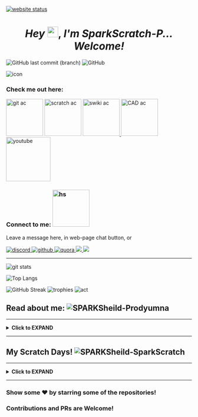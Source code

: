 [![website status](https://img.shields.io/website.svg?down_color=red&down_message=down&up_color=green&up_message=up&url=http%3A%2F%2Fsparkscratch-p.github.io)](https://sparkscratch-p.github.io/)


<h1 align="center">
    <em>Hey</em> <img src="https://github.com/SparkScratch-P/sparkscratch-p.github.io/blob/main/images/Hi.gif?raw=true" width="29px">, <em>I'm SparkScratch-P... Welcome!</em>
</h1>

![GitHub last commit (branch)](https://img.shields.io/github/last-commit/SparkScratch-P/sparkscratch-p.github.io/main)    ![GitHub](https://img.shields.io/github/license/SparkScratch-P/sparkscratch-p.github.io)


<link rel="shortcut icon" type="image/x-icon" href="favicon.ico">

![icon](https://raw.githubusercontent.com/SparkScratch-P/Home/main/favicon.ico) 


### Check me out here:

<a href="https://github.com/SparkScratch-P"><img src="https://github.com/SparkScratch-P/sparkscratch-p.github.io/blob/main/github%20ac.png?raw=true" alt="git ac" width="100"/></a> <a href="https://scratch.mit.edu/users/SparkScratch_P/"> <img src="https://github.com/SparkScratch-P/sparkscratch-p.github.io/blob/main/scratch%20ac.png?raw=true" alt="scratch ac" width="100"/></a> <a href="https://en.scratch-wiki.info/wiki/User:SparkScratch_P"> <img src="https://github.com/SparkScratch-P/sparkscratch-p.github.io/blob/main/S%20Wiki%20ac.png?raw=true" alt="swiki ac" width="100"/> </a> <a href="https://www.tinkercad.com/users/0TMFbOW7Vt3?category=circuits&sort=likes&view_mode=default"> <img src="https://github.com/SparkScratch-P/sparkscratch-p.github.io/blob/main/download%20(1).png?raw=true" alt="CAD ac" width="100"/> </a>  <a href="https://www.youtube.com/channel/UCRQG8hydUuuMFdOzRf8NIUw"> <img src="https://github.com/SparkScratch-P/sparkscratch-p.github.io/blob/main/youtube.jpg?raw=true" alt="youtube" width="120"/> </a> 

### Connect to me: <img src="https://raw.githubusercontent.com/SparkScratch-P/sparkscratch-p.github.io/main/images/Handshake.gif" alt="hs" width="100"/>

Leave a message here, in web-page chat button, or

<a href="https://discord.com/channels/844131858597806090">
         <img src="https://img.shields.io/badge/Discord-7289DA?style=for-the-badge&logo=discord&logoColor=white" alt="discord"/>
      </a>
 <a href="https://github.com/SparkScratch-P/sparkscratch-p.github.io/issues/1">
         <img src="https://img.shields.io/badge/GitHub-100000?style=for-the-badge&logo=github&logoColor=white" alt="github"  />
      </a>
<a href="https://www.quora.com/profile/SPARKScratch/questions">
         <img src="https://img.shields.io/badge/Quora-%23B92B27.svg?&style=for-the-badge&logo=Quora&logoColor=white" alt="quora"  />
      </a>
 <a href="https://in.pinterest.com/pin/918382548982499047">
         <img src="https://img.shields.io/badge/Pinterest-%23E60023.svg?&style=for-the-badge&logo=Pinterest&logoColor=white" />
      </a>
 <a href="https://www.youtube.com/channel/UCRQG8hydUuuMFdOzRf8NIUw/channels">
         <img src="https://img.shields.io/badge/YouTube-FF0000?style=for-the-badge&logo=youtube&logoColor=white" />
      </a>


<!-- ShareThis BEGIN --><div class="sharethis-inline-follow-buttons"></div><!-- ShareThis END --> 

---


 ![git stats](https://github-readme-stats.vercel.app/api?username=SparkScratch-P&count_private=true&show_icons=true&theme=blue-green&border_radius=25)
 
 
  ![Top Langs](https://github-readme-stats.vercel.app/api/top-langs/?username=SparkScratch-P&layout=compact&theme=highcontrast&hide_border=true)
  
  
 ![GitHub Streak](http://github-readme-streak-stats.herokuapp.com?user=SparkScratch-P&theme=highcontrast&hide_border=true)
 ![trophies](https://github-profile-trophy.vercel.app/?username=SparkScratch-P&theme=discord)
 ![act](https://activity-graph.herokuapp.com/graph?username=SparkScratch-P&theme=react-dark)


## Read about me: <img src="https://img.shields.io/badge/Prodyumna-Pal-yellow.svg" alt="SPARKSheild-Prodyumna">
---
 
<details><summary><b>Click to EXPAND</b></summary>
         
<p>  Hi Guys !!! I am <strong>SparkScratch_P (Prodyumna Pal).</strong></p>
<p>  I am an Indian Bengali High School student, who passionately got hooked on coding from the Ninth standard when the Covid lockdown fixed student to the computer screen! I am a self-taught coder, whose foundation is based on <strong>Scratch</strong> programming language. I had been trained with technology from the  <img src="https://img.shields.io/badge/Windows_XP-003399?style=for-the-badge&logo=windows-xp&logoColor=white" /> era, and still on <img src="https://img.shields.io/badge/Windows-0078D6?style=for-the-badge&logo=windows&logoColor=white" />. I love working online for cross platform projects, and I use <img src="https://img.shields.io/badge/Google_chrome-4285F4?style=for-the-badge&logo=Google-chrome&logoColor=white" /> , and sometimes <img src="https://img.shields.io/badge/Tor_Browser-7D4698?style=for-the-badge&logo=Tor-Browser&logoColor=white" /> for surfing.  Here are some of my best achievements with coding these days...</p>
         
<!--### Pass
-->

<img align="right" src="https://user-images.githubusercontent.com/73777108/144744131-d2867336-140c-4067-9bd6-8914541847b2.png" style="width:200px" >
   

         
<ul>
<li>Scratcher</li>
<li>Programming for 6 yrs</li>
<li>Learning IT for 11 yrs</li>
<li>Coded in: 15+ languages,20+ IDEs</li>
<li><a href="https://en.scratch-wiki.info/wiki/User:SparkScratch_P">Scratch Wiki Editor</a></li>
<li>Github Developer Program Member</li>
<li>32nd <a href="https://scratchaddons.com/">Scratch-Addons</a> <a href="https://scratchaddons.com/contributors">Contributor</a> </li>
</ul>

         
      
<img src="https://img.shields.io/badge/Python-FFD43B?style=for-the-badge&logo=python&logoColor=darkgreen" /> <img src="https://img.shields.io/badge/JavaScript-323330?style=for-the-badge&logo=javascript&logoColor=F7DF1E" /> <img src="https://img.shields.io/badge/C-00599C?style=for-the-badge&logo=c&logoColor=white" /> <img src="https://img.shields.io/badge/C%2B%2B-00599C?style=for-the-badge&logo=c%2B%2B&logoColor=white" /> <img src="https://img.shields.io/badge/Java-ED8B00?style=for-the-badge&logo=java&logoColor=white" /> <img src="https://img.shields.io/badge/json-5E5C5C?style=for-the-badge&logo=json&logoColor=white" /> <img src="https://img.shields.io/badge/HTML5-E34F26?style=for-the-badge&logo=html5&logoColor=white" /> <img src="https://img.shields.io/badge/Arduino_IDE-00979D?style=for-the-badge&logo=arduino&logoColor=white" /> <img src= "https://img.shields.io/badge/Scratch-4D97FF?style=for-the-badge&logo=Scratch&logoColor=white" />
         
<p>Location: <a href="https://goo.gl/maps/q8Dvr1rWEYdxNYZv8">Kolkata(India)</a></p>
         
         
</details>

---

## My Scratch Days! <img src="https://img.shields.io/badge/SparkScratch-P-4D97FF.svg" alt="SPARKSheild-SparkScratch">
---

<details><summary><b>Click to EXPAND</b></summary>
         
         
<a href="https://scratch.mit.edu/users/SparkScratch_P">
<img src="https://img.shields.io/badge/SparkScratch-P-4D97FF?style=for-the-badge&logo=Scratch&logoColor=white" />
</a>

<p>   I am a scratcher from June 21’2020 to Dec 15’2020. I was also <strong>1307th most followed</strong> globally.</p>
       
 <!--### Pass
-->

<img align="right" height="250" width="375" alt="" src="https://github.com/SparkScratch-P/sparkscratch-p.github.io/blob/main/images/comp.gif?raw=true"/>
         
<p>Ranks in India: (scratchstats Dec 15)</p>
<p>Followers - 19th</p>
<p>Viewers - 14th</p>
<p>Luvs - 17th</p>
<p>Faves - 14th</p>
<p>Comments- 11th</p>
<p>Hence, <strong>15th</strong> most celebrated scratcher in <strong>179 days</strong> on scratch.</p>
<p>I got <strong>110 followers</strong> in a single day, 5th November.</p>
<p>My most viewed project (unshared) had <strong>39000+ viewers</strong> in a week and I had a total of <strong>3 trending projects!</strong></p>

         
</details>

---

### Show some ❤️ by starring some of the repositories!

### Contributions and PRs are Welcome!

